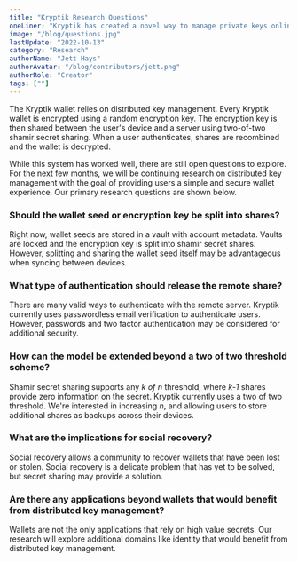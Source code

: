 ```yaml
---
title: "Kryptik Research Questions"
oneLiner: "Kryptik has created a novel way to manage private keys online. These are the questions we're exploring as we continue to refine key management."
image: "/blog/questions.jpg"
lastUpdate: "2022-10-13"
category: "Research"
authorName: "Jett Hays"
authorAvatar: "/blog/contributors/jett.png"
authorRole: "Creator"
tags: [""]
---
```


The Kryptik wallet relies on distributed key management. Every Kryptik wallet is encrypted using a random encryption key. The encryption key is then shared between the user's device and a server using two-of-two shamir secret sharing. When a user authenticates, shares are recombined and the wallet is decrypted.

While this system has worked well, there are still open questions to explore. For the next few months, we will be continuing research on distributed key management with the goal of providing users a simple and secure wallet experience. Our primary research questions are shown below.

### Should the wallet seed or encryption key be split into shares?

Right now, wallet seeds are stored in a vault with account metadata. Vaults are locked and the encryption key is split into shamir secret shares. However, splitting and sharing the wallet seed itself may be advantageous when syncing between devices.

### What type of authentication should release the remote share?

There are many valid ways to authenticate with the remote server. Kryptik currently uses passwordless email verification to authenticate users. However, passwords and two factor authentication may be considered for additional security.

### How can the model be extended beyond a two of two threshold scheme?

Shamir secret sharing supports any _k of n_ threshold, where _k-1_ shares provide zero information on the secret. Kryptik currently uses a two of two threshold. We're interested in increasing _n_, and allowing users to store additional shares as backups across their devices.

### What are the implications for social recovery?

Social recovery allows a community to recover wallets that have been lost or stolen. Social recovery is a delicate problem that has yet to be solved, but secret sharing may provide a solution.

### Are there any applications beyond wallets that would benefit from distributed key management?

Wallets are not the only applications that rely on high value secrets. Our research will explore additional domains like identity that would benefit from distributed key management.
